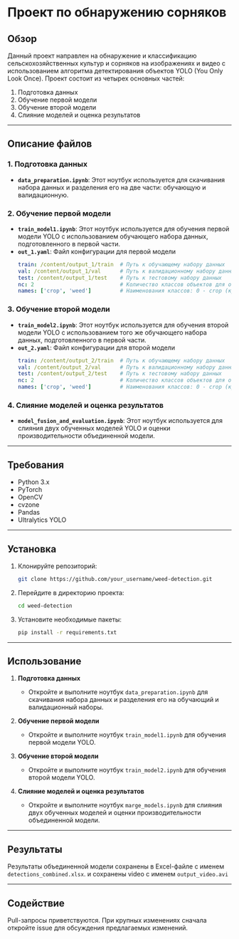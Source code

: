 # Проект по обнаружению сорняков

## Обзор
Данный проект направлен на обнаружение и классификацию сельскохозяйственных культур и сорняков на изображениях и видео с использованием алгоритма детектирования объектов YOLO (You Only Look Once). Проект состоит из четырех основных частей:

1. Подготовка данных
2. Обучение первой модели
3. Обучение второй модели
4. Слияние моделей и оценка результатов

---

## Описание файлов

### 1. Подготовка данных
- **`data_preparation.ipynb`**: Этот ноутбук используется для скачивания набора данных и разделения его на две части: обучающую и валидационную.

### 2. Обучение первой модели
- **`train_model1.ipynb`**: Этот ноутбук используется для обучения первой модели YOLO с использованием обучающего набора данных, подготовленного в первой части.
- **`out_1.yaml`**: Файл конфигурации для первой модели
    ```yaml
    train: /content/output_1/train  # Путь к обучающему набору данных
    val: /content/output_1/val      # Путь к валидационному набору данных
    test: /content/output_1/test    # Путь к тестовому набору данных
    nc: 2                           # Количество классов объектов для обнаружения
    names: ['crop', 'weed']         # Наименования классов: 0 - crop (культура), 1 - weed (сорняк)
    ```

### 3. Обучение второй модели
- **`train_model2.ipynb`**: Этот ноутбук используется для обучения второй модели YOLO с использованием того же обучающего набора данных, подготовленного в первой части.
- **`out_2.yaml`**: Файл конфигурации для второй модели
    ```yaml
    train: /content/output_2/train  # Путь к обучающему набору данных
    val: /content/output_2/val      # Путь к валидационному набору данных
    test: /content/output_2/test    # Путь к тестовому набору данных
    nc: 2                           # Количество классов объектов для обнаружения
    names: ['crop', 'weed']         # Наименования классов: 0 - crop (культура), 1 - weed (сорняк)
    ```

### 4. Слияние моделей и оценка результатов
- **`model_fusion_and_evaluation.ipynb`**: Этот ноутбук используется для слияния двух обученных моделей YOLO и оценки производительности объединенной модели.

---

## Требования

- Python 3.x
- PyTorch
- OpenCV
- cvzone
- Pandas
- Ultralytics YOLO

---

## Установка

1. Клонируйте репозиторий:
    ```bash
    git clone https://github.com/your_username/weed-detection.git
    ```
2. Перейдите в директорию проекта:
    ```bash
    cd weed-detection
    ```
3. Установите необходимые пакеты:
    ```bash
    pip install -r requirements.txt
    ```

---

## Использование

1. **Подготовка данных**
    - Откройте и выполните ноутбук `data_preparation.ipynb` для скачивания набора данных и разделения его на обучающий и валидационный наборы.

2. **Обучение первой модели**
    - Откройте и выполните ноутбук `train_model1.ipynb` для обучения первой модели YOLO.

3. **Обучение второй модели**
    - Откройте и выполните ноутбук `train_model2.ipynb` для обучения второй модели YOLO.

4. **Слияние моделей и оценка результатов**
    - Откройте и выполните ноутбук `marge_models.ipynb` для слияния двух обученных моделей и оценки производительности объединенной модели.

---

## Результаты

Результаты объединенной модели сохранены в Excel-файле с именем `detections_combined.xlsx`.
и сохранены video с именем `output_video.avi`

---



## Содействие

Pull-запросы приветствуются. При крупных изменениях сначала откройте issue для обсуждения предлагаемых изменений.

